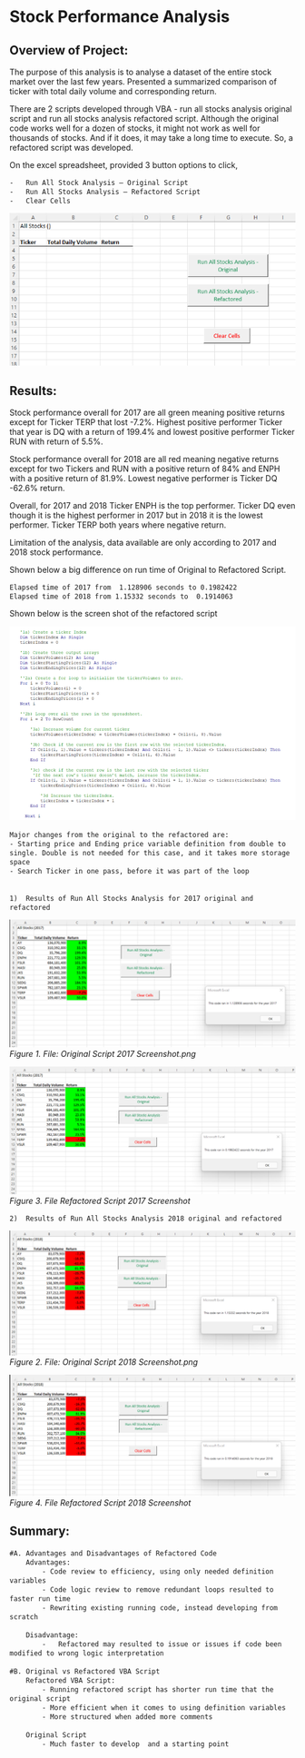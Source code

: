# Stock Performance Analysis

## Overview of Project:

The purpose of this analysis is to analyse a dataset of the entire stock market over the last few years. Presented a summarized comparison of ticker with total daily volume and corresponding return. 

There are 2 scripts developed through VBA -  run all stocks analysis original script and run all stocks analysis refactored script. Although the original code works well for a dozen of stocks, it might not work as well for thousands of stocks. And if it does, it may take a long time to execute. So, a refactored script was developed. 

On the excel spreadsheet,  provided 3 button options  to click, 

    -	Run All Stock Analysis – Original Script  
    -	Run All Stocks Analysis – Refactored Script
    - 	Clear Cells

   ![Before_Running_Script_Screenshot.png](https://github.com/OPahunang/stock-analysis/blob/main/Resources/Before_Running_Script_Screenshot.png)
 

## Results:

Stock performance overall for 2017 are all green meaning positive returns except for Ticker TERP that lost -7.2%. Highest positive performer Ticker that year is DQ with a return of 199.4% and lowest positive performer Ticker RUN with return of  5.5%. 

Stock performance overall for 2018 are all red meaning negative returns except for two Tickers and RUN with a positive return of 84% and ENPH with a positive return of 81.9%. Lowest negative performer is Ticker DQ -62.6% return.

Overall, for 2017 and 2018 Ticker ENPH is the top performer. Ticker DQ even though it is the highest performer in 2017 but in 2018 it is the lowest performer. Ticker TERP both years where negative return.

Limitation of the analysis, data available are only according to 2017 and 2018 stock performance.  

Shown below a big difference on run time of Original to Refactored Script. 

    Elapsed time of 2017 from  1.128906 seconds to 0.1982422 
    Elapsed time of 2018 from 1.15332 seconds to  0.1914063

Shown below is the screen shot of the refactored script

   ![Refactored_Script.png](https://github.com/OPahunang/stock-analysis/blob/main/Resources/Refactored_Script.png)
    
    Major changes from the original to the refactored are:
    - Starting price and Ending price variable definition from double to single. Double is not needed for this case, and it takes more storage space
    - Search Ticker in one pass, before it was part of the loop


    1)	Results of Run All Stocks Analysis for 2017 original and refactored
 
 
   ![Original_Script_2017_Screenshot.png](https://github.com/OPahunang/stock-analysis/blob/main/Resources/Original_Script_2017_Screenshot.png)
            *Figure 1. File: Original Script 2017 Screenshot.png*


   ![Refactored_Script_2017_Screenshot.png](https://github.com/OPahunang/stock-analysis/blob/main/Resources/Refactored_Script_2017_Screenshot.png)
            *Figure 3. File Refactored Script 2017 Screenshot*

  

    2)	Results of Run All Stocks Analysis 2018 original and refactored


   ![Original_Script_2018_Screenshot.png](https://github.com/OPahunang/stock-analysis/blob/main/Resources/Original_Script_2018_Screenshot.png)
            *Figure 2. File: Original Script 2018 Screenshot.png*


   ![Refactored_Script_2018_Screenshot.png](https://github.com/OPahunang/stock-analysis/blob/main/Resources/Refactored_Script_2018_Screenshot.png)
            *Figure 4. File Refactored Script 2018 Screenshot*


## Summary:

    #A.	Advantages and Disadvantages of Refactored Code
  	    Advantages:
	        - Code review to efficiency, using only needed definition variables
	        - Code logic review to remove redundant loops resulted to faster run time
	        - Rewriting existing running code, instead developing from scratch	

        Disadvantage:
            -	Refactored may resulted to issue or issues if code been modified to wrong logic interpretation

    #B.	Original vs Refactored VBA Script
        Refactored VBA Script:
            - Running refactored script has shorter run time that the original script
            - More efficient when it comes to using definition variables 
            - More structured when added more comments

        Original Script 
            - Much faster to develop  and a starting point


